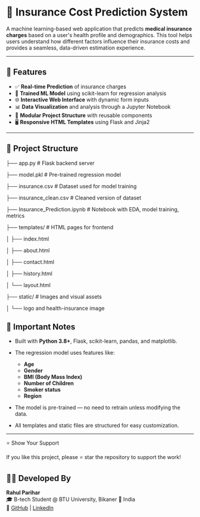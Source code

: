 # 🏥 Insurance Cost Prediction System

A machine learning-based web application that predicts **medical insurance charges** based on a user's health profile and demographics. This tool helps users understand how different factors influence their insurance costs and provides a seamless, data-driven estimation experience.

---

## 🌟 Features

* ✅ **Real-time Prediction** of insurance charges
* 🧠 **Trained ML Model** using scikit-learn for regression analysis
* 🌐 **Interactive Web Interface** with dynamic form inputs
* 📊 **Data Visualization** and analysis through a Jupyter Notebook
* 📁 **Modular Project Structure** with reusable components
* 🖥️ **Responsive HTML Templates** using Flask and Jinja2

---

## 📂 Project Structure

├── app.py # Flask backend server

├── model.pkl # Pre-trained regression model

├── insurance.csv # Dataset used for model training

├── insurance\_clean.csv # Cleaned version of dataset

├── Insurance\_Prediction.ipynb # Notebook with EDA, model training, metrics

├── templates/ # HTML pages for frontend

│ ├── index.html

│ ├── about.html

│ ├── contact.html

│ ├── history.html

│ └── layout.html

├── static/ # Images and visual assets

│ └── logo and health-insurance image

## 📝 Important Notes

* Built with **Python 3.8+**, Flask, scikit-learn, pandas, and matplotlib.
* The regression model uses features like:

  * **Age**
  * **Gender**
  * **BMI (Body Mass Index)**
  * **Number of Children**
  * **Smoker status**
  * **Region**
* The model is pre-trained — no need to retrain unless modifying the data.
* All templates and static files are structured for easy customization.

---

⭐ Show Your Support

If you like this project, please ⭐ star the repository to support the work!


## 🙋‍♂️ Developed By

**Rahul Parihar**  
🎓 B-tech Student @ BTU University, Bikaner
📍 India  
🔗 [GitHub](https://github.com/rahul-0212) | [LinkedIn](https://www.linkedin.com/in/rahul-parihar-5927bb30a)
